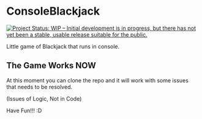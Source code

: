 # ConsoleBlackjack

<a href="https://www.repostatus.org/#wip"><img src="https://www.repostatus.org/badges/latest/wip.svg" alt="Project Status: WIP – Initial development is in progress, but there has not yet been a stable, usable release suitable for the public." /></a>

Little game of Blackjack that runs in console.

## The Game Works NOW

At this moment you can clone the repo and it will work with some issues that needs to be resolved.

(Issues of Logic, Not in Code)

Have Fun!!! :D
